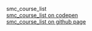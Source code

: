 smc_course_list
<br>
<a href="https://codepen.io/please_check_your_network_connection/full/bBgqNK/">smc_course_list on codepen</a>
<br>
<a href="https://jimmyrowland.github.io/smc_course_list/classlist/">smc_course_list on github page</a>